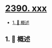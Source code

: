 # [2390. xxx](https://github.com/Tdahuyou/TNotes.leetcode/tree/main/notes/2390.%20xxx)

<!-- region:toc -->

- [1. 📝 概述](#1--概述)

<!-- endregion:toc -->

## 1. 📝 概述
